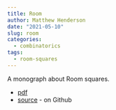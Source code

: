 ```yaml
---
title: Room
author: Matthew Henderson
date: "2021-05-10"
slug: room
categories:
  - combinatorics
tags:
  - room-squares
---
```


A monograph about Room squares.

- [pdf](https://github.com/MHenderson/room/raw/master/output/main.pdf)
- [source](https://github.com/MHenderson/room) - on Github
